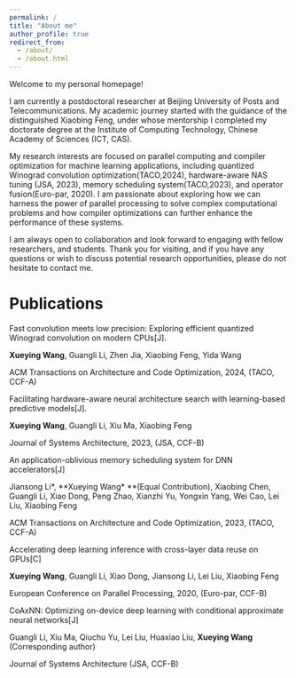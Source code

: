 ```yaml
---
permalink: /
title: "About me"
author_profile: true
redirect_from: 
  - /about/
  - /about.html
---
```


Welcome to my personal homepage!

I am currently a postdoctoral researcher at Beijing University of Posts and Telecommunications. My academic journey started with the guidance of the distinguished Xiaobing Feng, under whose mentorship I completed my doctorate degree at the Institute of Computing Technology, Chinese Academy of Sciences (ICT, CAS).

My research interests are focused on parallel computing and compiler optimization for machine learning applications, including quantized Winograd convolution optimization(TACO,2024), hardware-aware NAS tuning (JSA, 2023), memory scheduling system(TACO,2023), and operator fusion(Euro-par, 2020). I am passionate about exploring how we can harness the power of parallel processing to solve complex computational problems and how compiler optimizations can further enhance the performance of these systems.

I am always open to collaboration and look forward to engaging with fellow researchers, and students. Thank you for visiting, and if you have any questions or wish to discuss potential research opportunities, please do not hesitate to contact me.


# Publications
Fast convolution meets low precision: Exploring efficient quantized Winograd convolution on modern CPUs[J].

**Xueying Wang**, Guangli Li, Zhen Jia, Xiaobing Feng, Yida Wang 

ACM Transactions on Architecture and Code Optimization, 2024, (TACO, CCF-A)


Facilitating hardware-aware neural architecture search with learning-based predictive models[J]. 

**Xueying Wang**, Guangli Li, Xiu Ma, Xiaobing Feng

Journal of Systems Architecture, 2023, (JSA, CCF-B)


An application-oblivious memory scheduling system for DNN accelerators[J]

Jiansong Li\*, **Xueying Wang\* **(Equal Contribution), Xiaobing Chen, Guangli Li, Xiao Dong, Peng Zhao, Xianzhi Yu, Yongxin Yang, Wei Cao, Lei Liu, Xiaobing Feng

ACM Transactions on Architecture and Code Optimization, 2023, (TACO, CCF-A)

Accelerating deep learning inference with cross-layer data reuse on GPUs[C]

**Xueying Wang**, Guangli Li, Xiao Dong, Jiansong Li, Lei Liu, Xiaobing Feng

European Conference on Parallel Processing, 2020, (Euro-par, CCF-B)


CoAxNN: Optimizing on-device deep learning with conditional approximate neural networks[J]

Guangli Li, Xiu Ma, Qiuchu Yu, Lei Liu, Huaxiao Liu, **Xueying Wang** (Corresponding author)

Journal of Systems Architecture (JSA, CCF-B)




